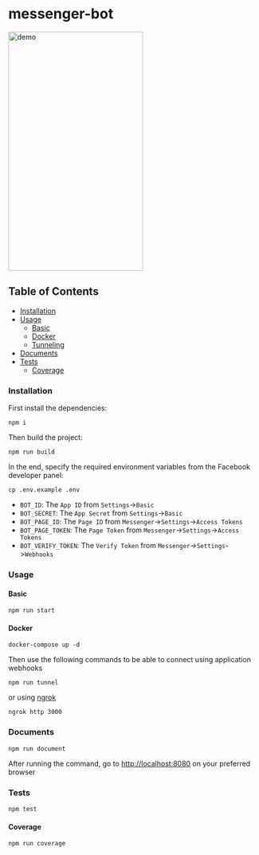 # messenger-bot

<img alt="demo" src="./demo.gif" width="270" height="480">

## Table of Contents

- [Installation](#installation)
- [Usage](#usage)
    - [Basic](#basic)
    - [Docker](#docker)
    - [Tunneling](#tunneling)
- [Documents](#documents)
- [Tests](#tests)
    - [Coverage](#coverage)

### Installation

First install the dependencies:

```shell script
npm i
```

Then build the project:

```shell script
npm run build
```

In the end, specify the required environment variables from the Facebook developer panel:

```shell script
cp .env.example .env
```

- `BOT_ID`: The `App ID` from `Settings`->`Basic`
- `BOT_SECRET`: The `App Secret` from `Settings`->`Basic`
- `BOT_PAGE_ID`: The `Page ID` from `Messenger`->`Settings`->`Access Tokens`
- `BOT_PAGE_TOKEN`: The `Page Token` from `Messenger`->`Settings`->`Access Tokens`
- `BOT_VERIFY_TOKEN`: The `Verify Token` from `Messenger`->`Settings`->`Webhooks`

### Usage

#### Basic

```shell script
npm run start
```

#### Docker

```shell script
docker-compose up -d
```

Then use the following commands to be able to connect using application webhooks

```shell script
npm run tunnel
```

or using [ngrok](https://ngrok.com)

```shell script
ngrok http 3000
```

### Documents

```shell script
npm run document
```

After running the command, go to [http://localhost:8080](http://localhost:8080) on your preferred browser

### Tests

```shell script
npm test
```

#### Coverage

```shell script
npm run coverage
```
